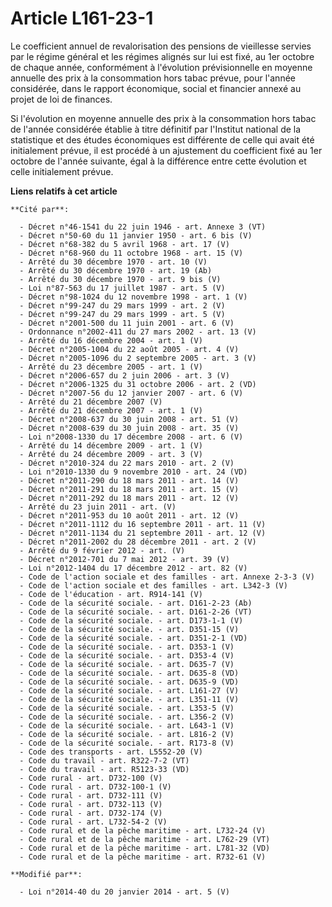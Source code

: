 # Article L161-23-1

Le coefficient annuel de revalorisation des pensions de vieillesse servies par le régime général et les régimes alignés sur
lui est fixé, au 1er octobre de chaque année, conformément à l'évolution prévisionnelle en moyenne annuelle des prix à la
consommation hors tabac prévue, pour l'année considérée, dans le rapport économique, social et financier annexé au projet de
loi de finances. 

Si l'évolution en moyenne annuelle des prix à la consommation hors tabac de l'année considérée établie à titre définitif par
l'Institut national de la statistique et des études économiques est différente de celle qui avait été initialement prévue, il
est procédé à un ajustement du coefficient fixé au 1er octobre de l'année suivante, égal à la différence entre cette
évolution et celle initialement prévue.

**Liens relatifs à cet article**

	**Cité par**:

	  - Décret n°46-1541 du 22 juin 1946 - art. Annexe 3 (VT)
	  - Décret n°50-60 du 11 janvier 1950 - art. 6 bis (V)
	  - Décret n°68-382 du 5 avril 1968 - art. 17 (V)
	  - Décret n°68-960 du 11 octobre 1968 - art. 15 (V)
	  - Arrêté du 30 décembre 1970 - art. 10 (V)
	  - Arrêté du 30 décembre 1970 - art. 19 (Ab)
	  - Arrêté du 30 décembre 1970 - art. 9 bis (V)
	  - Loi n°87-563 du 17 juillet 1987 - art. 5 (V)
	  - Décret n°98-1024 du 12 novembre 1998 - art. 1 (V)
	  - Décret n°99-247 du 29 mars 1999 - art. 2 (V)
	  - Décret n°99-247 du 29 mars 1999 - art. 5 (V)
	  - Décret n°2001-500 du 11 juin 2001 - art. 6 (V)
	  - Ordonnance n°2002-411 du 27 mars 2002 - art. 13 (V)
	  - Arrêté du 16 décembre 2004 - art. 1 (V)
	  - Décret n°2005-1004 du 22 août 2005 - art. 4 (V)
	  - Décret n°2005-1096 du 2 septembre 2005 - art. 3 (V)
	  - Arrêté du 23 décembre 2005 - art. 1 (V)
	  - Décret n°2006-657 du 2 juin 2006 - art. 3 (V)
	  - Décret n°2006-1325 du 31 octobre 2006 - art. 2 (VD)
	  - Décret n°2007-56 du 12 janvier 2007 - art. 6 (V)
	  - Arrêté du 21 décembre 2007 (V)
	  - Arrêté du 21 décembre 2007 - art. 1 (V)
	  - Décret n°2008-637 du 30 juin 2008 - art. 51 (V)
	  - Décret n°2008-639 du 30 juin 2008 - art. 35 (V)
	  - Loi n°2008-1330 du 17 décembre 2008 - art. 6 (V)
	  - Arrêté du 14 décembre 2009 - art. 1 (V)
	  - Arrêté du 24 décembre 2009 - art. 3 (V)
	  - Décret n°2010-324 du 22 mars 2010 - art. 2 (V)
	  - Loi n°2010-1330 du 9 novembre 2010 - art. 24 (VD)
	  - Décret n°2011-290 du 18 mars 2011 - art. 14 (V)
	  - Décret n°2011-291 du 18 mars 2011 - art. 15 (V)
	  - Décret n°2011-292 du 18 mars 2011 - art. 12 (V)
	  - Arrêté du 23 juin 2011 - art. (V)
	  - Décret n°2011-953 du 10 août 2011 - art. 12 (V)
	  - Décret n°2011-1112 du 16 septembre 2011 - art. 11 (V)
	  - Décret n°2011-1134 du 21 septembre 2011 - art. 12 (V)
	  - Décret n°2011-2002 du 28 décembre 2011 - art. 2 (V)
	  - Arrêté du 9 février 2012 - art. (V)
	  - Décret n°2012-701 du 7 mai 2012 - art. 39 (V)
	  - Loi n°2012-1404 du 17 décembre 2012 - art. 82 (V)
	  - Code de l'action sociale et des familles - art. Annexe 2-3-3 (V)
	  - Code de l'action sociale et des familles - art. L342-3 (V)
	  - Code de l'éducation - art. R914-141 (V)
	  - Code de la sécurité sociale. - art. D161-2-23 (Ab)
	  - Code de la sécurité sociale. - art. D161-2-26 (VT)
	  - Code de la sécurité sociale. - art. D173-1-1 (V)
	  - Code de la sécurité sociale. - art. D351-15 (V)
	  - Code de la sécurité sociale. - art. D351-2-1 (VD)
	  - Code de la sécurité sociale. - art. D353-1 (V)
	  - Code de la sécurité sociale. - art. D353-4 (V)
	  - Code de la sécurité sociale. - art. D635-7 (V)
	  - Code de la sécurité sociale. - art. D635-8 (VD)
	  - Code de la sécurité sociale. - art. D635-9 (VD)
	  - Code de la sécurité sociale. - art. L161-27 (V)
	  - Code de la sécurité sociale. - art. L351-11 (V)
	  - Code de la sécurité sociale. - art. L353-5 (V)
	  - Code de la sécurité sociale. - art. L356-2 (V)
	  - Code de la sécurité sociale. - art. L643-1 (V)
	  - Code de la sécurité sociale. - art. L816-2 (V)
	  - Code de la sécurité sociale. - art. R173-8 (V)
	  - Code des transports - art. L5552-20 (V)
	  - Code du travail - art. R322-7-2 (VT)
	  - Code du travail - art. R5123-33 (VD)
	  - Code rural - art. D732-100 (V)
	  - Code rural - art. D732-100-1 (V)
	  - Code rural - art. D732-111 (V)
	  - Code rural - art. D732-113 (V)
	  - Code rural - art. D732-174 (V)
	  - Code rural - art. L732-54-2 (V)
	  - Code rural et de la pêche maritime - art. L732-24 (V)
	  - Code rural et de la pêche maritime - art. L762-29 (VT)
	  - Code rural et de la pêche maritime - art. L781-32 (VD)
	  - Code rural et de la pêche maritime - art. R732-61 (V)

	**Modifié par**:

	  - Loi n°2014-40 du 20 janvier 2014 - art. 5 (V)
